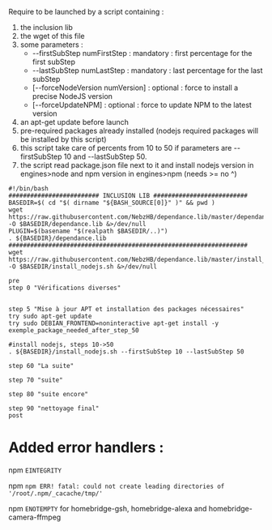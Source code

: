 Require to be launched by a script containing :
1. the inclusion lib
2. the wget of this file
3. some parameters :
   - --firstSubStep numFirstStep : mandatory : first percentage for the first subStep
   - --lastSubStep numLastStep : mandatory : last percentage for the last subStep
   - [--forceNodeVersion numVersion] : optional : force to install a precise NodeJS version
   - [--forceUpdateNPM] : optional : force to update NPM to the latest version
5. an apt-get update before launch
6. pre-required packages already installed (nodejs required packages will be installed by this script)
7. this script take care of percents from 10 to 50 if parameters are --firstSubStep 10 and --lastSubStep 50.
8. the script read package.json file next to it and install nodejs version in engines>node and npm version in engines>npm (needs >= no ^)

```
#!/bin/bash
######################### INCLUSION LIB ##########################
BASEDIR=$( cd "$( dirname "${BASH_SOURCE[0]}" )" && pwd )
wget https://raw.githubusercontent.com/NebzHB/dependance.lib/master/dependance.lib -O $BASEDIR/dependance.lib &>/dev/null
PLUGIN=$(basename "$(realpath $BASEDIR/..)")
. ${BASEDIR}/dependance.lib
##################################################################
wget https://raw.githubusercontent.com/NebzHB/dependance.lib/master/install_nodejs.sh -O $BASEDIR/install_nodejs.sh &>/dev/null

pre
step 0 "Vérifications diverses"


step 5 "Mise à jour APT et installation des packages nécessaires"
try sudo apt-get update
try sudo DEBIAN_FRONTEND=noninteractive apt-get install -y exemple_package_needed_after_step_50

#install nodejs, steps 10->50
. ${BASEDIR}/install_nodejs.sh --firstSubStep 10 --lastSubStep 50

step 60 "La suite"

step 70 "suite"

step 80 "suite encore"

step 90 "nettoyage final"
post
```

# Added error handlers :

 npm `EINTEGRITY`

 npm `npm ERR! fatal: could not create leading directories of '/root/.npm/_cacache/tmp/'`

 npm `ENOTEMPTY` for homebridge-gsh, homebridge-alexa and homebridge-camera-ffmpeg
